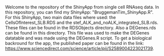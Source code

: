 Welcome to the repository of the ShinyApp from single cell RNAseq data.
In this repository, you can find my ShinyApp: "BruggemanTim_ShinyApp.R". For this ShinyApp, two main data files where used: the CellsOfInterest_SLB.RDS and the stef_ALK_and_noALK_integrated_SLB.rds.
These files can be found in the RDSObjects directory.
Also a DEGenes.rds can be found in this directory. This file was used to make the DEGenes datatable and was made using the DEGenes.R script. 
To get a biological backround for the app, the published paper can be found in the link: https://www.sciencedirect.com/science/article/pii/S2589004223021739.

